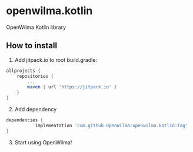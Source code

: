 # openwilma.kotlin
OpenWilma Kotlin library

## How to install

1. Add jitpack.io to root build.gradle:

```gradle
allprojects {
	repositories {
		...
		maven { url 'https://jitpack.io' }
	}
}
  ```
  
  
 2. Add dependency
 
 ```gradle
 dependencies {
	        implementation 'com.github.OpenWilma:openwilma.kotlin:Tag'
 }
 ```
 
 3. Start using OpenWilma!
